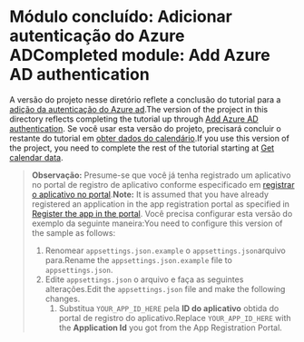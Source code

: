 # <a name="completed-module-add-azure-ad-authentication"></a><span data-ttu-id="96d25-101">Módulo concluído: Adicionar autenticação do Azure AD</span><span class="sxs-lookup"><span data-stu-id="96d25-101">Completed module: Add Azure AD authentication</span></span>

<span data-ttu-id="96d25-102">A versão do projeto nesse diretório reflete a conclusão do tutorial para a [adição da autenticação do Azure ad](https://docs.microsoft.com/graph/tutorials/dotnet-core?tutorial-step=3).</span><span class="sxs-lookup"><span data-stu-id="96d25-102">The version of the project in this directory reflects completing the tutorial up through [Add Azure AD authentication](https://docs.microsoft.com/graph/tutorials/dotnet-core?tutorial-step=3).</span></span> <span data-ttu-id="96d25-103">Se você usar esta versão do projeto, precisará concluir o restante do tutorial em [obter dados do calendário](https://docs.microsoft.com/graph/tutorials/dotnet-core?tutorial-step=4).</span><span class="sxs-lookup"><span data-stu-id="96d25-103">If you use this version of the project, you need to complete the rest of the tutorial starting at [Get calendar data](https://docs.microsoft.com/graph/tutorials/dotnet-core?tutorial-step=4).</span></span>

> <span data-ttu-id="96d25-104">**Observação:** Presume-se que você já tenha registrado um aplicativo no portal de registro de aplicativo conforme especificado em [registrar o aplicativo no portal](https://docs.microsoft.com/graph/tutorials/dotnet-core?tutorial-step=2).</span><span class="sxs-lookup"><span data-stu-id="96d25-104">**Note:** It is assumed that you have already registered an application in the app registration portal as specified in [Register the app in the portal](https://docs.microsoft.com/graph/tutorials/dotnet-core?tutorial-step=2).</span></span> <span data-ttu-id="96d25-105">Você precisa configurar esta versão do exemplo da seguinte maneira:</span><span class="sxs-lookup"><span data-stu-id="96d25-105">You need to configure this version of the sample as follows:</span></span>
>
> 1. <span data-ttu-id="96d25-106">Renomear `appsettings.json.example` o `appsettings.json`arquivo para.</span><span class="sxs-lookup"><span data-stu-id="96d25-106">Rename the `appsettings.json.example` file to `appsettings.json`.</span></span>
> 1. <span data-ttu-id="96d25-107">Edite `appsettings.json` o arquivo e faça as seguintes alterações.</span><span class="sxs-lookup"><span data-stu-id="96d25-107">Edit the `appsettings.json` file and make the following changes.</span></span>
>     1. <span data-ttu-id="96d25-108">Substitua `YOUR_APP_ID_HERE` pela **ID do aplicativo** obtida do portal de registro do aplicativo.</span><span class="sxs-lookup"><span data-stu-id="96d25-108">Replace `YOUR_APP_ID_HERE` with the **Application Id** you got from the App Registration Portal.</span></span>
